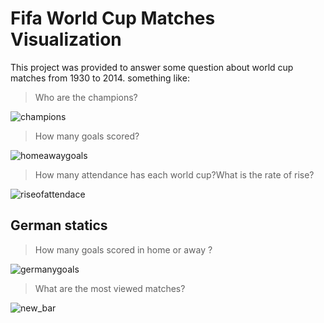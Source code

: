 # Fifa World Cup Matches Visualization


This project was provided to answer some question about world cup matches from 1930 to 2014. something like:

> Who are the champions?


![champions](https://user-images.githubusercontent.com/28765557/43043340-234efcb8-8da7-11e8-99b0-3c6864f42e0c.png)

> How many goals scored?

![homeawaygoals](https://user-images.githubusercontent.com/28765557/43043348-4c999934-8da7-11e8-9da1-3c08491439de.png)

> How many attendance has each world cup?What is the rate of rise?

![riseofattendace](https://user-images.githubusercontent.com/28765557/43043351-4cf59dc4-8da7-11e8-9378-adbb2fb83a00.png)

## German statics
> How many goals scored in home or away ?

![germanygoals](https://user-images.githubusercontent.com/28765557/43043347-4c6c4c2c-8da7-11e8-99e3-9254e5bb96a3.png)

> What are the most viewed matches? 

![new_bar](https://user-images.githubusercontent.com/28765557/43217798-d42f543a-9057-11e8-813f-4c0dbe328b45.png)

